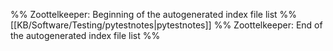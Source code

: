 %% Zoottelkeeper: Beginning of the autogenerated index file list  %%
 [[KB/Software/Testing/pytestnotes|pytestnotes]]
%% Zoottelkeeper: End of the autogenerated index file list  %%
